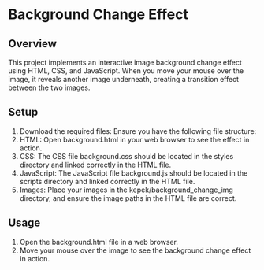 # Background Change Effect
## Overview
This project implements an interactive image background change effect using HTML, CSS, and JavaScript.
When you move your mouse over the image, it reveals another image underneath, 
creating a transition effect between the two images.

## Setup
1. Download the required files: Ensure you have the following file structure:
2. HTML: Open background.html in your web browser to see the effect in action.
3. CSS: The CSS file background.css should be located in the styles directory and linked correctly in the HTML file.
4. JavaScript: The JavaScript file background.js should be located in the scripts directory and linked correctly in the HTML file.
5. Images: Place your images in the kepek/background_change_img directory, and ensure the image paths in the HTML file are correct.

## Usage
1. Open the background.html file in a web browser.
2. Move your mouse over the image to see the background change effect in action.
